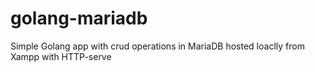 # golang-mariadb
Simple Golang app with crud operations in MariaDB hosted loaclly from Xampp with HTTP-serve
